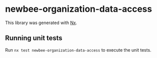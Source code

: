 # newbee-organization-data-access

This library was generated with [Nx](https://nx.dev).

## Running unit tests

Run `nx test newbee-organization-data-access` to execute the unit tests.
